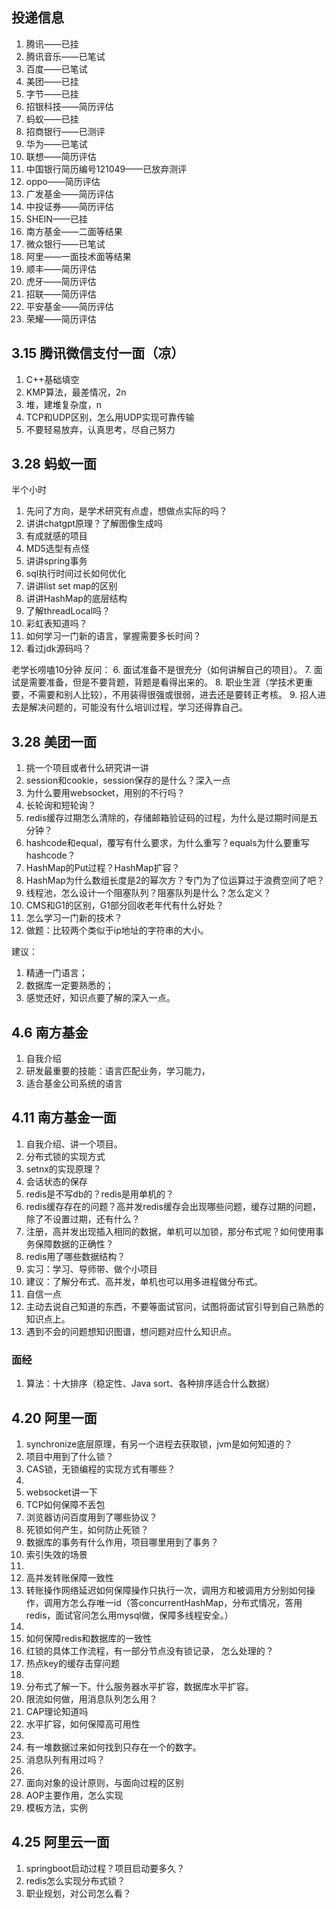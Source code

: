 ## 投递信息
1. 腾讯——已挂
2. 腾讯音乐——已笔试
3. 百度——已笔试
4. 美团——已挂
5. 字节——已挂
6. 招银科技——简历评估
7. 蚂蚁——已挂
8. 招商银行——已测评
9. 华为——已笔试
10. 联想——简历评估
11. 中国银行简历编号121049——已放弃测评
12. oppo——简历评估
13. 广发基金——简历评估
14. 中投证券——简历评估
15. SHEIN——已挂
16. 南方基金——二面等结果
17. 微众银行——已笔试
18. 阿里——一面技术面等结果
19. 顺丰——简历评估
20. 虎牙——简历评估
21. 招联——简历评估
22. 平安基金——简历评估
23. 荣耀——简历评估

## 3.15 腾讯微信支付一面（凉）
1. C++基础填空
2. KMP算法，最差情况，2n
3. 堆，建堆复杂度，n
4. TCP和UDP区别，怎么用UDP实现可靠传输
5. 不要轻易放弃，认真思考，尽自己努力

## 3.28 蚂蚁一面
半个小时
1. 先问了方向，是学术研究有点虚，想做点实际的吗？
2. 讲讲chatgpt原理？了解图像生成吗
3. 有成就感的项目
4. MD5选型有点怪
5. 讲讲spring事务
6. sql执行时间过长如何优化
7. 讲讲list set map的区别
8. 讲讲HashMap的底层结构
9. 了解threadLocal吗？
10. 彩虹表知道吗？
11. 如何学习一门新的语言，掌握需要多长时间？
12. 看过jdk源码吗？

老学长唠嗑10分钟
反问：
6. 面试准备不是很充分（如何讲解自己的项目）。
7. 面试是需要准备，但是不要背题，背题是看得出来的。
8. 职业生涯（学技术更重要，不需要和别人比较），不用装得很强或很弱，进去还是要转正考核。
9. 招人进去是解决问题的，可能没有什么培训过程，学习还得靠自己。

## 3.28 美团一面
1. 挑一个项目或者什么研究讲一讲
2. session和cookie，session保存的是什么？深入一点
3. 为什么要用websocket，用别的不行吗？
4. 长轮询和短轮询？
5. redis缓存过期怎么清除的，存储邮箱验证码的过程，为什么是过期时间是五分钟？
6. hashcode和equal，覆写有什么要求，为什么重写？equals为什么要重写hashcode？
7. HashMap的Put过程？HashMap扩容？
8. HashMap为什么数组长度是2的幂次方？专门为了位运算过于浪费空间了吧？
9. 线程池，怎么设计一个阻塞队列？阻塞队列是什么？怎么定义？
10. CMS和G1的区别，G1部分回收老年代有什么好处？
11. 怎么学习一门新的技术？
12. 做题：比较两个类似于ip地址的字符串的大小。

建议：
1. 精通一门语言；
2. 数据库一定要熟悉的；
3. 感觉还好，知识点要了解的深入一点。

## 4.6 南方基金
1. 自我介绍
2. 研发最重要的技能：语言匹配业务，学习能力，
3. 适合基金公司系统的语言
## 4.11 南方基金一面
1. 自我介绍、讲一个项目。
2. 分布式锁的实现方式
3. setnx的实现原理？
4. 会话状态的保存
5. redis是不写db的？redis是用单机的？
6. redis缓存存在的问题？高并发redis缓存会出现哪些问题，缓存过期的问题，除了不设置过期，还有什么？
7. 注册，高并发出现插入相同的数据，单机可以加锁，那分布式呢？如何使用事务保障数据的正确性？
8. redis用了哪些数据结构？
9. 实习：学习、导师带、做个小项目
10. 建议：了解分布式、高并发，单机也可以用多进程做分布式。
11. 自信一点
12. 主动去说自己知道的东西，不要等面试官问，试图将面试官引导到自己熟悉的知识点上。
13. 遇到不会的问题想知识图谱，想问题对应什么知识点。

### 面经
1. 算法：十大排序（稳定性、Java sort、各种排序适合什么数据）

## 4.20 阿里一面
1. synchronize底层原理，有另一个进程去获取锁，jvm是如何知道的？
2. 项目中用到了什么锁？
3. CAS锁，无锁编程的实现方式有哪些？
4. 
5. websocket讲一下
6. TCP如何保障不丢包
7. 浏览器访问百度用到了哪些协议？
8. 死锁如何产生，如何防止死锁？
9. 数据库的事务有什么作用，项目哪里用到了事务？
10. 索引失效的场景
11. 
12. 高并发转账保障一致性
13. 转账操作网络延迟如何保障操作只执行一次，调用方和被调用方分别如何操作，调用方怎么存唯一id（答concurrentHashMap，分布式情况，答用redis，面试官问怎么用mysql做，保障多线程安全。）
14. 
15. 如何保障redis和数据库的一致性
16. 红锁的具体工作流程，有一部分节点没有锁记录， 怎么处理的？
17. 热点key的缓存击穿问题
18. 
19. 分布式了解一下。什么服务器水平扩容，数据库水平扩容。
20. 限流如何做，用消息队列怎么用？
21. CAP理论知道吗
22. 水平扩容，如何保障高可用性
23. 
24. 有一堆数据过来如何找到只存在一个的数字。
25. 消息队列有用过吗？
26. 
27. 面向对象的设计原则，与面向过程的区别
28. AOP主要作用，怎么实现
29. 模板方法，实例

## 4.25 阿里云一面
1. springboot启动过程？项目启动要多久？
2. redis怎么实现分布式锁？
3. 职业规划，对公司怎么看？